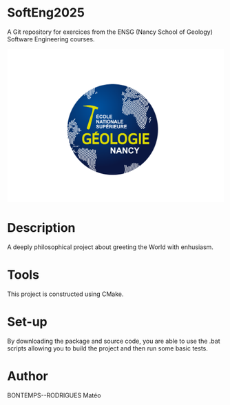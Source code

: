 # SoftEng2025

A Git repository for exercices from the ENSG (Nancy School of Geology) Software Engineering courses.

![logo de l'ENSG](./Geologie-Nancy-logo.png)

# Description

A deeply philosophical project about greeting the World with enhusiasm.

# Tools

This project is constructed using CMake.

# Set-up

By downloading the package and source code, you are able to use the .bat scripts allowing you to 
build the project and then run some basic tests.

# Author

BONTEMPS--RODRIGUES Matéo
